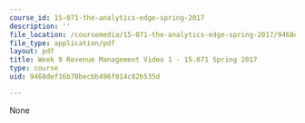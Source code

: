 ```yaml
---
course_id: 15-071-the-analytics-edge-spring-2017
description: ''
file_location: /coursemedia/15-071-the-analytics-edge-spring-2017/9468def16b70becbb496f014c82b535d_MIT15_071S17_Unit8_RevenueManagement.pdf
file_type: application/pdf
layout: pdf
title: Week 9 Revenue Management Video 1 - 15.071 Spring 2017
type: course
uid: 9468def16b70becbb496f014c82b535d

---
```

None